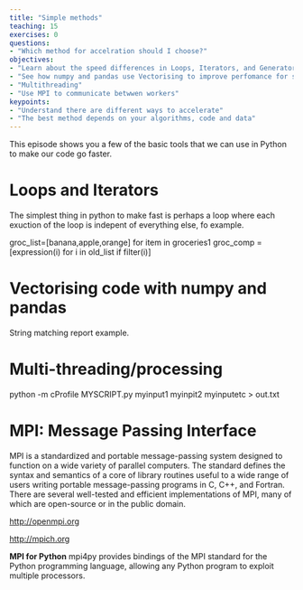 ```yaml
---
title: "Simple methods"
teaching: 15
exercises: 0
questions:
- "Which method for accelration should I choose?"
objectives:
- "Learn about the speed differences in Loops, Iterators, and Generators"
- "See how numpy and pandas use Vectorising to improve perfomance for some data"
- "Multithreading"
- "Use MPI to communicate betwwen workers"
keypoints:
- "Understand there are different ways to accelerate"
- "The best method depends on your algorithms, code and data"
---
```

This episode shows you a few of the basic tools that we can use in Python to make our code go faster.

# Loops and Iterators
The simplest thing in python to make fast is perhaps a loop where each exuction of the loop is indepent of everything else, fo example.

groc_list=[banana,apple,orange]
for item in groceries1
groc_comp = [expression(i) for i in old_list if filter(i)]

# Vectorising code with numpy and pandas

String matching report example.

# Multi-threading/processing 

python -m cProfile MYSCRIPT.py myinput1 myinpit2 myinputetc > out.txt

# MPI: Message Passing Interface
MPI is a standardized and portable message-passing system designed to function on a wide variety of parallel computers.
The standard defines the syntax and semantics of a core of library routines useful to a wide range of users writing portable message-passing programs in C, C++, and Fortran. There are several well-tested and efficient implementations of MPI, many of which are open-source or in the public domain.

http://openmpi.org

http://mpich.org

**MPI for Python**
mpi4py provides bindings of the MPI standard for the Python programming language, allowing any Python program to exploit multiple processors.


